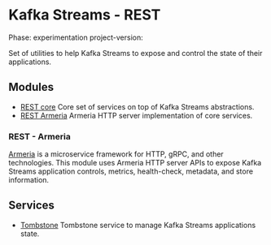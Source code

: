 # Kafka Streams - REST

Phase: experimentation
project-version:

Set of utilities to help Kafka Streams to expose and control the state of their applications.

## Modules

- [REST core](./rest-core) Core set of services on top of Kafka Streams abstractions.
- [REST Armeria](./rest-armeria) Armeria HTTP server implementation of core services.

### REST - Armeria

[Armeria](https://armeria.dev/) is a microservice framework for HTTP, gRPC, and other technologies.
This module uses Armeria HTTP server APIs to expose Kafka Streams application controls, metrics, health-check, metadata, and store information.

## Services

- [Tombstone](./tombstone) Tombstone service to manage Kafka Streams applications state.
